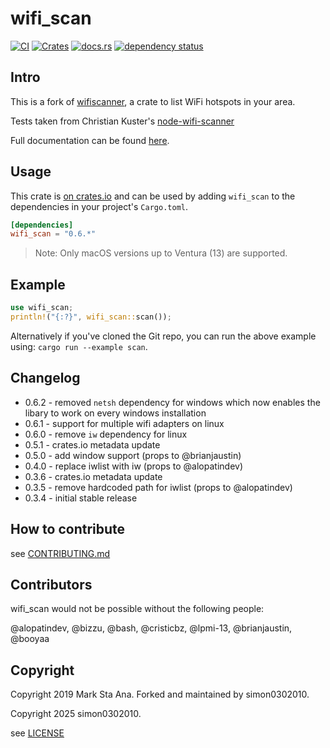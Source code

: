 # wifi_scan

[![CI](https://github.com/simon0302010/wifi-scan/actions/workflows/ci.yml/badge.svg)](https://github.com/simon0302010/wifi-scan/actions/workflows/ci.yml)
[![Crates](https://img.shields.io/crates/v/wifi_scan.svg)](https://crates.io/crates/wifi_scan)
[![docs.rs](https://docs.rs/wifi_scan/badge.svg)](https://docs.rs/wifi_scan)
[![dependency status](https://deps.rs/repo/github/simon0302010/wifi-scan/status.svg)](https://deps.rs/repo/github/simon0302010/wifi-scan)

## Intro

This is a fork of [wifiscanner](https://github.com/booyaa/wifiscanner), a crate to list WiFi hotspots in your area.

Tests taken from Christian Kuster's [node-wifi-scanner](https://github.com/ancasicolica/node-wifi-scanner)

Full documentation can be found [here](https://docs.rs/wifi_scan).

## Usage

This crate is [on crates.io](https://crates.io/crates/wifi_scan) and can be
used by adding `wifi_scan` to the dependencies in your project's `Cargo.toml`.

```toml
[dependencies]
wifi_scan = "0.6.*"
```

> Note: Only macOS versions up to Ventura (13) are supported.

## Example

```rust
use wifi_scan;
println!("{:?}", wifi_scan::scan());
```

Alternatively if you've cloned the Git repo, you can run the above example
using: `cargo run --example scan`.

## Changelog

- 0.6.2 - removed `netsh` dependency for windows which now enables the libary to work on every windows installation
- 0.6.1 - support for multiple wifi adapters on linux
- 0.6.0 - remove `iw` dependency for linux
- 0.5.1 - crates.io metadata update
- 0.5.0 - add window support (props to  @brianjaustin)
- 0.4.0 - replace iwlist with iw (props to @alopatindev)
- 0.3.6 - crates.io metadata update
- 0.3.5 - remove hardcoded path for iwlist (props to @alopatindev)
- 0.3.4 - initial stable release

## How to contribute

see [CONTRIBUTING.md](/CONTRIBUTING.md)

## Contributors

wifi_scan would not be possible without the following people:

@alopatindev, @bizzu, @bash, @cristicbz, @lpmi-13, @brianjaustin, @booyaa

## Copyright

Copyright 2019 Mark Sta Ana.
Forked and maintained by simon0302010.

Copyright 2025 simon0302010.

see [LICENSE](/LICENSE)
